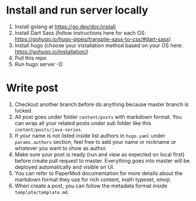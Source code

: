 # Install and run server locally

1. Install golang at https://go.dev/doc/install
2. Install Dart Sass (follow instructions here for each OS: https://gohugo.io/hugo-pipes/transpile-sass-to-css/#dart-sass)
3. Install hugo (choose your installation method based on your OS here: https://gohugo.io/installation/)
4. Pull this repo
5. Run hugo server -D

# Write post

1. Checkout another branch before do anything because master branch is locked
2. All post goes under folder `content/posts` with markdown format. You can wrap all your related posts under sub folder like this `content/posts/java-series`.
3. If your name is not listed inside list authors in `hugo.yaml` under `params.authors` section, feel free to add your name or nickname or whatever you want to show as author.
3. Make sure your post is ready (run and view as expected on local first) before create pull request to master. Everything goes into master will be deployed automatically and visible on UI.
4. You can refer to PaperMod documentation for more details about the markdown format they use for rich content, math typeset, emoji.
5. When create a post, you can follow the metadata format inside `template/template.md`.

